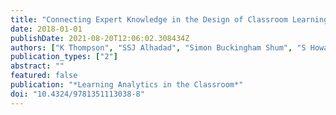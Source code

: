 ```yaml
---
title: "Connecting Expert Knowledge in the Design of Classroom Learning Experiences"
date: 2018-01-01
publishDate: 2021-08-20T12:06:02.308434Z
authors: ["K Thompson", "SSJ Alhadad", "Simon Buckingham Shum", "S Howard", "Simon Knight", " ..."]
publication_types: ["2"]
abstract: ""
featured: false
publication: "*Learning Analytics in the Classroom*"
doi: "10.4324/9781351113038-8"
---
```


